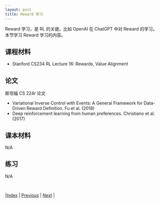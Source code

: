 ```yaml
---
layout: post
title: Reward 学习
---
```


Reward 学习，是 RL 的关键。比如 OpenAI 在 ChatGPT 中对 Reward 的学习。本节学习 Reward 学习的内容。

## 课程材料

- Stanford CS234 RL Lecture 16: Rewards, Value Alignment

## 论文

斯坦福 CS 224r 论文

- Variational Inverse Control with Events: A General Framework for Data-Driven Reward Definition. Fu et al. (2018)
- Deep reinforcement learning from human preferences. Christiano et al. (2017)

## 课本材料

N/A

## 练习

N/A

<br/>

|[Index](index) | [Previous](15-trpo) | [Next](18-irl) |
